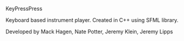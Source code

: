 KeyPressPress

Keyboard based instrument player.
Created in C++ using SFML library.

Developed by Mack Hagen, Nate Potter, Jeremy Klein, Jeremy Lipps